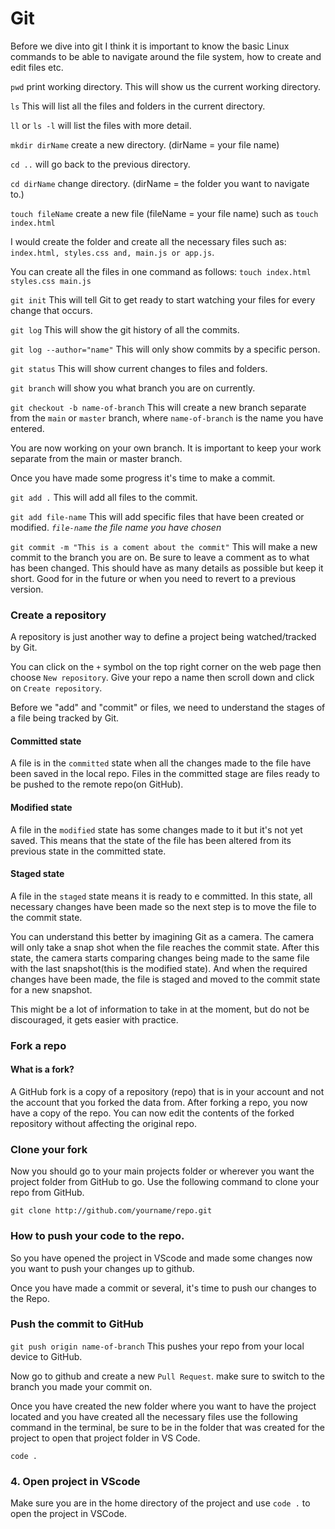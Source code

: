 # Git

Before we dive into git I think it is important to know the basic Linux commands to be able to navigate around the file system, how to create and edit files etc.

`pwd` print working directory. This will show us the current working directory.

`ls` This will list all the files and folders in the current directory.
 
 `ll` or `ls -l` will list the files with more detail.
 
`mkdir dirName` create a new directory. (dirName = your file name)

`cd ..` will go back to the previous directory.

`cd dirName` change directory. (dirName = the folder you want to navigate to.)

`touch fileName` create a new file (fileName = your file name)
such as `touch index.html`

I would create the folder and create all the necessary files such as: `index.html, styles.css and, main.js or app.js`. 

You can create all the files in one command as follows:
`touch index.html styles.css main.js`

`git init` This will tell Git to get ready to start watching your files for every change that occurs.

`git log` This will show the git history of all the commits.

`git log --author="name"` This will only show commits by a specific person.

`git status`  This will show current changes to files and folders.

`git branch` will show you what branch you are on currently.

`git checkout -b name-of-branch` This will create a new branch separate from the `main` or `master` branch, where `name-of-branch` is the name you have entered.

You are now working on your own branch. It is important to keep your work separate from the main or master branch.

Once you have made some progress it's time to make a commit.

`git add .`  This will add all files to the commit.

`git add file-name` This will add specific files that have been created or modified. *`file-name` the file name you have chosen*

`git commit -m "This is a coment about the commit"` 
This will make a new commit to the branch you are on. Be sure to leave a comment as to what has been changed. This should have as many details as possible but keep it short. Good for in the future or when you need to revert to a previous version.


### Create a repository

 A repository is just another way to define a project being watched/tracked by Git.
 
You can click on the `+` symbol on the top right corner on the web page then choose `New repository`. Give your repo a name then scroll down and click on `Create repository`.
 
Before we "add" and "commit" or files, we need to understand the stages of a file being tracked by Git.

#### Committed state
A file is in the `committed` state when all the changes made to the file have been saved in the local repo. Files in the committed stage are files ready to be pushed to the remote repo(on GitHub).

#### Modified state
A file in the `modified` state has some changes made to it but it's not yet saved.
This means that the state of the file has been altered from its previous state in the committed state.

#### Staged state
A file in the `staged` state means it is ready to e committed. In this state, all necessary changes have been made so the next step is to move the file to the commit state.

You can understand this better by imagining Git as a camera. The camera will only take a snap shot when the file reaches the commit state. After this state, the camera starts comparing changes being made to the same file with the last snapshot(this is the modified state). And when the required changes have been made, the file is staged and moved to the commit state for a new snapshot.

This might be a lot of information to take in at the moment, but do not be discouraged, it gets easier with practice.

### Fork a repo 

#### What is a fork?
A GitHub fork is a copy of a repository (repo) that is in your account and not the account that you forked the data from. After forking a repo, you now have a copy of the repo. You can now edit the contents of the forked repository without affecting the original repo.

### Clone your fork

Now you should go to your main projects folder or wherever you want the project folder from GitHub to go. Use the following command to clone your repo from GitHub.

`git clone http://github.com/yourname/repo.git `

### How to push your code to the repo.
So you have opened the project in VScode and made some changes now you want to push your changes up to github.

Once you have made a commit or several, it's time to push our changes to the Repo.

### Push the commit to GitHub

`git push origin name-of-branch`
This pushes your repo from your local device to GitHub.

Now go to github and create a new `Pull Request`. make sure to switch to the branch you made your commit on.

Once you have created the new folder where you want to have the project located and you have created all the necessary files use the following command in the terminal, be sure to be in the folder that was created for the project to  open that project folder in VS Code. 

`code .`

### 4. Open project in VScode
Make sure you are in the home directory of the project and use `code .` to open the project in VSCode.
